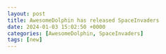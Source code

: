 ```yaml
---
layout: post
title: AwesomeDolphin has released SpaceInvaders
date: 2024-01-03 15:02:50 +0000
categories: [AwesomeDolphin, SpaceInvaders]
tags: [new]
---
```


